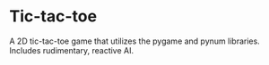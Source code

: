 # Tic-tac-toe

A 2D tic-tac-toe game that utilizes the pygame and pynum libraries. Includes rudimentary, reactive AI.
